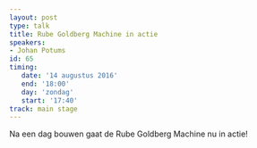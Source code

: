 ```yaml
---
layout: post
type: talk
title: Rube Goldberg Machine in actie
speakers:
- Johan Potums
id: 65
timing: 
   date: '14 augustus 2016'
   end: '18:00'
   day: 'zondag'
   start: '17:40'
track: main stage
---
```

Na een dag bouwen gaat de Rube Goldberg Machine nu in actie!
